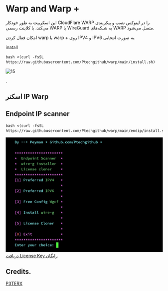 # Warp and Warp +

 این اسکریپت به طور خودکار CloudFlare WARP را در لینوکس نصب و پیکربندی می‌کند، با کلاینت رسمی WARP یا WireGuard به شبکه‌های WARP متصل می‌شود.
 
 امکان فعال کردن warp یا warp + روی IPV4 و IPV6 به صورت انتخابی.

inatall
```
bash <(curl -fsSL https://raw.githubusercontent.com/Ptechgithub/warp/main/install.sh)
```

![15](https://raw.githubusercontent.com/Ptechgithub/configs/main/media/15.jpg)

.

## اسکنر IP Warp 
## Endpoint IP scanner
```
bash <(curl -fsSL https://raw.githubusercontent.com/Ptechgithub/warp/main/endip/install.sh)
```
![16](https://raw.githubusercontent.com/Ptechgithub/configs/main/media/16.jpg)
[دریافت License Key رایگان](https://t.me/generatewarpplusbot)

## Credits.
[P3TERX](https://github.com/P3TERX/warp.sh)
